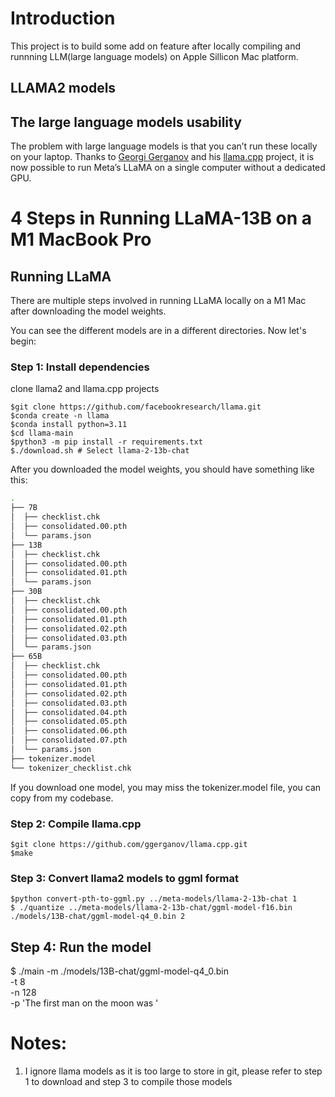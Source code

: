 # Introduction

This project is to build some add on feature after locally compiling and runnning LLM(large language models) on Apple Sillicon Mac platform. 

## LLAMA2 models 

## The large language models usability

The problem with large language models is that you can’t run these locally on your laptop. Thanks to [Georgi Gerganov](https://www.linkedin.com/in/georgi-gerganov-b230ab24) and his [llama.cpp](https://github.com/ggerganov/llama.cpp) project, it is now possible to run Meta’s LLaMA on a single computer without a dedicated GPU.

# 4 Steps in Running LLaMA-13B on a M1 MacBook Pro

## Running LLaMA

There are multiple steps involved in running LLaMA locally on a M1 Mac after downloading the model weights.



You can see the different models are in a different directories. Now let's begin:

### Step 1: Install dependencies
clone llama2 and llama.cpp projects
```
$git clone https://github.com/facebookresearch/llama.git
$conda create -n llama
$conda install python=3.11
$cd llama-main 
$python3 -m pip install -r requirements.txt
$./download.sh # Select llama-2-13b-chat
```
After you downloaded the model weights, you should have something like this:

```sh
.
├── 7B
│  ├── checklist.chk
│  ├── consolidated.00.pth
│  └── params.json
├── 13B
│  ├── checklist.chk
│  ├── consolidated.00.pth
│  ├── consolidated.01.pth
│  └── params.json
├── 30B
│  ├── checklist.chk
│  ├── consolidated.00.pth
│  ├── consolidated.01.pth
│  ├── consolidated.02.pth
│  ├── consolidated.03.pth
│  └── params.json
├── 65B
│  ├── checklist.chk
│  ├── consolidated.00.pth
│  ├── consolidated.01.pth
│  ├── consolidated.02.pth
│  ├── consolidated.03.pth
│  ├── consolidated.04.pth
│  ├── consolidated.05.pth
│  ├── consolidated.06.pth
│  ├── consolidated.07.pth
│  └── params.json
├── tokenizer.model
└── tokenizer_checklist.chk
```

If you download one model, you may miss the tokenizer.model file, you can copy from my codebase.


### Step 2: Compile llama.cpp

```
$git clone https://github.com/ggerganov/llama.cpp.git
$make
```

### Step 3: Convert llama2 models to ggml format

```
$python convert-pth-to-ggml.py ../meta-models/llama-2-13b-chat 1
$ ./quantize ../meta-models/llama-2-13b-chat/ggml-model-f16.bin ./models/13B-chat/ggml-model-q4_0.bin 2
```

## Step 4: Run the model
$ ./main -m ./models/13B-chat/ggml-model-q4_0.bin \
        -t 8 \
        -n 128 \
        -p 'The first man on the moon was '


# Notes:
1. I ignore llama models as it is too large to store in git, please refer to step 1 to download and step 3 to compile those models 